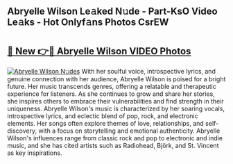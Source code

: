 ## Abryelle Wilson Le𝚊ked N𝚞de - Part-KsO Video Le𝚊ks - Hot Onlyf𝚊ns Photos CsrEW

# <h2><a href="http://ab2199.deff.icu/?id=Abryelle+Wilson">🔗 New 👉🔴 Abryelle Wilson VIDEO Photos</a></h2>

[![Abryelle Wilson N𝚞des](https://i.imgur.com/rIISA9y.gif)](http://ab2199.deff.icu/?id=Abryelle+Wilson)
With her soulful voice, introspective lyrics, and genuine connection with her audience, Abryelle Wilson is poised for a bright future. Her music transcends genres, offering a relatable and therapeutic experience for listeners. As she continues to grow and share her stories, she inspires others to embrace their vulnerabilities and find strength in their uniqueness. Abryelle Wilson's music is characterized by her soaring vocals, introspective lyrics, and eclectic blend of pop, rock, and electronic elements. Her songs often explore themes of love, relationships, and self-discovery, with a focus on storytelling and emotional authenticity. Abryelle Wilson's influences range from classic rock and pop to electronic and indie music, and she has cited artists such as Radiohead, Björk, and St. Vincent as key inspirations.
